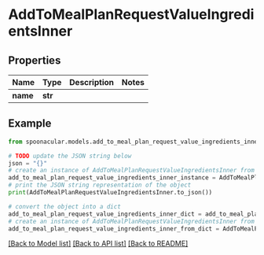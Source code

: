 # AddToMealPlanRequestValueIngredientsInner


## Properties

Name | Type | Description | Notes
------------ | ------------- | ------------- | -------------
**name** | **str** |  | 

## Example

```python
from spoonacular.models.add_to_meal_plan_request_value_ingredients_inner import AddToMealPlanRequestValueIngredientsInner

# TODO update the JSON string below
json = "{}"
# create an instance of AddToMealPlanRequestValueIngredientsInner from a JSON string
add_to_meal_plan_request_value_ingredients_inner_instance = AddToMealPlanRequestValueIngredientsInner.from_json(json)
# print the JSON string representation of the object
print(AddToMealPlanRequestValueIngredientsInner.to_json())

# convert the object into a dict
add_to_meal_plan_request_value_ingredients_inner_dict = add_to_meal_plan_request_value_ingredients_inner_instance.to_dict()
# create an instance of AddToMealPlanRequestValueIngredientsInner from a dict
add_to_meal_plan_request_value_ingredients_inner_from_dict = AddToMealPlanRequestValueIngredientsInner.from_dict(add_to_meal_plan_request_value_ingredients_inner_dict)
```
[[Back to Model list]](../README.md#documentation-for-models) [[Back to API list]](../README.md#documentation-for-api-endpoints) [[Back to README]](../README.md)


